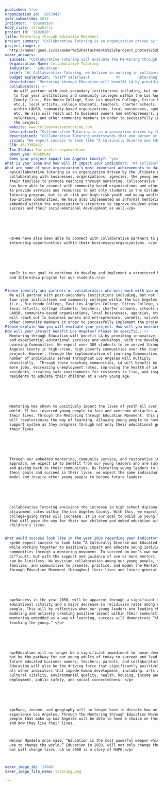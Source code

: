 ```yaml
---
published: true
organization_id: '2013042'
year_submitted: 2013
indicator: ' Education'
body_class: strawberry
project_id: '3102020'
title: Mentoring through Education Movement
project_summary: "Collaborative Tutoring is an organization driven by the ultimate goal of collaborating with businesses, organizations, agencies, the young people, and their families to promote teaching through mentoring. Collaborative Tutoring has been able to connect with community-based-organizations and other agencies to provide services and resources to not only students in the Collaborative Tutoring program, but to at-risk and high-risk youth and young adults in low-income communities. We have also implemented an informal mentoring model embedded within the organization’s structure to improve student educational success and their socio-emotional development as well.\r\n\r\nWe have also been able to connect with collaborative partners to provide internship opportunities within their businesses/organizations. \r\n\r\nIt is our goal to continue to develop and implement a structured Mentoring and Internship program for our students. \r\n"
project_image: >-
  http://maker.good.is/s3/maker%252Fattachments%252Fproject_photos%252Fimages%252F17048%252Fdisplay%252Ftutoring.png=c570x385
maker_answers:
  success: "Collaborative Tutoring will evaluate the Mentoring through Education Movement using several methods. We will create an evaluation plan, which states our objectives, desired results, our indicators and data to measure our results, and sources of data. In combination with the evaluation plan, we will conduct quarterly SWOT analysis (strengths, weaknesses, opportunities, and threats). This will allow our organization to evaluate the project to see if we met our objectives and deliverables and make adjustments as needed. \r\n\r\nA student’s educational progress will be tracked using mid and post progress reports. In addition to this, data will be collected using Collaborative Tutoring’s pre and post assessment and educational data collection tools, TABE tests, standardized test scores, ASCA National Standards Developmental Competencies and leadership competencies tracking tools.\r\n\r\nCollaborative Tutoring will evaluate the mid-progress and final delivery of the Mentoring through Education Movement project with stakeholders (i.e. Advisory Committee, educator/mentors, parents, community members, etc.) and student satisfaction; asking questions such as:\r\n•\tWere you satisfied with the result?\r\n•\tDid the delivery of the final result run smoothly?\r\n•\tWas the scope and objectives of the project representative of project delivery?\r\n•\tWas the plan for project resources adequate?\r\n•\tWhat could have been improved to make the project successful?\r\n\r\nIn addition to this, we will use KPI (Key Performance Indicators) to help us measure progress and success toward our project objectives. \r\n\r\nWe anticipate that:\r\n•\tStudents under this project will show a 40-60%% increase in the subjects of Math or English Language Arts- as measured by Collaborative Tutoring’s pre and post assessment tools\r\n•\tThere will be a 75% increase in the knowledge of college navigation including, but not limited to: FAFSA, college applications, college choices and majors, etc.- as measured by Collaborative Tutoring’s pre and post assessment tools\r\n•\t25% of high school seniors under project will graduate and earn their high school diploma- as measured by Collaborative Tutoring’s educational data collection\r\n•\tIncrease the passing of CAHSEE’s (California High School Exit Exams) by 20%- as measured by Collaborative Tutoring’s educational data collection\r\n•\t100% increase in knowledge of college preparation (FAFSA, college applications, college navigation, etc.)- using Collaborative Tutoring’s pre and post-assessment tools\r\n•\t60% increase in college going rates and/or the desire to attend college (community college, four year institution, trade school, etc.)- using Collaborative Tutoring’s pre and post-assessment tools\r\n•\t85% increase in confidence levels within their education- using Collaborative Tutoring’s pre and post-assessment tools\r\n•\t100% increase in knowledge and access to resources"
  Organization Name: Collaborative Tutoring
  Indicator: ' Education'
  brief: "At Collaborative Tutoring, we believe in working in collaboration with community partners to utilize resources to guide and support children and young individuals from all walks of life towards success; while fostering positive learning environments- through education, mentorship, community service, and volunteerism. \r\n\r\nThe Mentoring through Education Movement (MEM) project is based on an innovative student-centered approach combined with mentoring and experiential learning to revolutionize traditional ways of learning. The MEM project will allow youth and young adults (in the 7th through 12th grades) coming from high-crime, high-poverty communities within Los Angeles County, to receive high-quality tutoring services in combination with real life experiential learning through volunteerism, community service, and restorative justice.  \r\n\r\nVolunteerism will play a large role in the student’s education by promoting learning both inside and outside the classroom. Students will volunteer with non-profit organizations of their choice for a minimum of 21 hours over the course of the project. Types of volunteering opportunities will positively impact: the environment (i.e. conservation), community enhancement, education, the homeless, humanitarian efforts, etc. All volunteerism and community service activities will promote altruism for the greater good of humanity. Restorative justice will be carried out through the power of poetry, art, creative writing, and/or skits/plays created by the students, which will be showcased at Collaborative Tutoring’s Mentoring through Education Movement Celebration.\r\n\r\nCollaborative Tutoring focuses on the meaningful experiences young people encounter within their lives. Our “Educator/Mentors” will provide one-on-one and/or small group tutoring and mentorship, using the student’s Life Plan as a tool towards success. This movement will allow students to experience education with a whole new approach through relationship building. Our goal is transform our student’s way of learning through various avenues. Not only will students learn within the classroom setting, but they will continue their learning through experiences outside of the classroom. \r\n\r\nThe Mentoring through Education Movement is expected to develop teaching communities in which teaching not only happens in the classroom, but within the communities in Los Angeles as well. Teaching communities will allow students at a middle school and high school level to teach both adults and children by using what they have learned within their experiences. For example, a high school student could adopt a “reading buddy” to improve literacy among elementary school aged children. These teaching communities could be modeled and replicated in all environments and among all ages (young and old). \r\n\r\nA harsh reality in Los Angeles is that our young individuals either are, or are at high-risk of dropping out of high school, being on probation/incarcerated, entering gangs, becoming homeless, etc. Due to the lack of access to resources, it is through the Mentoring through Education Movement that will continue to educate and guide young individuals towards success within their lives. In addition to tutoring services, Collaborative Tutoring’s Mentoring through Education Movement will provide Life Skills workshops, to enhance young people’s socio-emotional development and leadership skills. Workshops include, but are not limited to: using Microsoft Office, basic computer skills (i.e. typing, software), Internet use, E-mail, FAFSA, CAHSEE Prep, College Prep, parenting, job readiness, budgeting, forgiveness, leadership, health, college applications, communication, technology, etc. \r\n\r\nSuccessful completion of the program will allow students the chance to become part of the MEM Internship program. MEM Alumni will be able to apply to become an intern with one of our collaborating partners. Within this internship program, young individuals will have access to a business mentor/s in the workforce. \r\n\r\nThrough Collaborative Tutoring’s Mentoring through Education Movement, we expect the project to impact education with:\r\n\r\n•\t100% of our students will show improvement in their academics\r\n•\tAn increase in High School Diploma attainment and Graduation rates\r\n•\tIncrease in the passing of CAHSEE’s (California High School Exit Exams)\r\n•\tIncrease in TABE (Test of Basic Adult Education) test scores\r\n•\tIncrease in knowledge of college preparation (FAFSA, college applications, college navigation, etc.)\r\n•\tIncrease in college going rates and/or the desire to attend college (community college, four year institution, trade school, etc.)\r\n•\tIncrease in confidence levels within their education and personal development\r\n•\tIncrease in knowledge and access to resources within their communities\r\n•\tIncrease in knowledge of career exploration and goals\r\n•\tIncrease in life skills and leadership development\r\n•\tIncrease in the knowledge and use of skills and tools (i.e. communication, Microsoft Office,"
  budget explanation: "Staff Salaries\t            Yr        Rate\tReg Hrs\tHour Rate\r\nProject Director \t    1\t        $25.00\t1000\t$25,000.00\r\n(@80% of the time)\r\n\r\nIndependent Contractors\t\t\t\t\r\nEducator/Mentors\t    50\t$15.00\t55\t        $41,250.00\r\nOffice Assistant\t    1\t        $15.00\t1120\t$16,800.00\r\n\r\nTOTAL PERSONNEL COSTS:\t\t$83,050.00\r\n\r\nRent\t\t\t\t\r\nOffice Space\t        7\t$1,000.00\t$7,000.00\t$7,000.00\r\nWorkshop Room\t7\t$150.00\t        $1.050.00\t$1,050.00\r\n\r\nTOTAL RENT:\t\t$8,050.00\r\n\r\nOperating Costs\t\t\t\t\r\nMarketing Materials(business cards, flyers, banners, posters, telephone and internet expenses)\t\t\t\r\nMarketing Materials\t        1\t$100.00\t$100.00\t$100.00\r\nConsultant on Mentoring\t25 hours\t  $45.00\t$1,125.00\t$1,125.00\r\nConsultant on Curriculum\t15 hours\t  $75.00\t$1,125.00\t$1,125.00\r\nWorkshop Presenters\t7 hours\t$45.00\t$315.00\t$315.00\r\n\t                        Days\tMiles\tTotal\t$ per mile\tTotal\r\nVehicle Pool Costs (Fuel, Insurance, Leasing/Rental, License/Permits)\t10\t        50            500          $0.55\t        $275.00\r\nTotal Operating Costs\t\t$2,940.00\r\n\r\nTOTAL OTHER OPERATING COSTS:\t\t$10,990.00\r\n\r\nIndirect Costs\t\t\t\r\nSupport Staff (Admin, Professional & Consulting)\t\t\t$4,000.00\r\nFunctional Expenses (Advertising, Computer/Network Expenses, Conferences, Dues/Subscriptions, Printing/Copying, Postage, Supplies, Uniforms, Travel, Utilities)\t\t\t$1,960.00\r\n\r\nTOTAL INDIRECT:\t\t$5,960.00\r\n\r\nGRAND TOTAL:\t$100,000.00\r\n"
  description: "Mentoring through Education will benefit LA by providing innovative, hands-on, and experiential educational services and workshops, with the development of Learning Communities. We expect over 300 students to be served throughout Los Angeles County in high-crime, high poverty communities over the course of the project. However, through the implementation of Learning Communities, the number of individuals served throughout Los Angeles will multiply drastically.  Through these teaching communities, LA will benefit by creating more jobs, decreasing unemployment rates, improving the health of LA residents, creating safe environments for residents to live, and inspiring residents to educate their children at a very young age. \r\n\r\nMentoring has shown to positively impact the lives of youth all over the world. It has inspired young people to face and overcome obstacles within their lives. Through the Mentoring through Education Movement, this project will revolutionize the way of learning, allowing young people to have a support system as they progress through not only their educational goals, but their lives.  \r\n\r\nThrough our embedded mentoring, community service, and restorative justice approach, we expect LA to benefit from our young leaders who are succeeding and giving back to their communities. By fostering young leaders to reach their goals and succeed in their lives, we expect the same individuals to model and inspire other young people to become future leaders. \r\n\r\nCollaborative Tutoring envisions the increase in high school diploma attainment rates within the Los Angeles County. With this, we expect that college-going rates will increase. It is our goal to build up young leaders that will pave the way for their own children and embed education within their children’s lives. \r\n"
  collaborators: >-
    We will partner with post-secondary institutions including, but not limited
    to four year institutions and community colleges within the Los Angeles
    County (i.e., Rio Hondo College, East Los Angeles College, Citrus College,
    etc.), local artists, college students, teachers, charter schools, schools
    within LAUSD, community-based organizations, local businesses, agencies,
    etc. We also will reach out to business owners and entrepreneurs, parents,
    volunteers, and other community members in order to successfully implement
    the project. 
  website: www.collaborativetutoring.com
  description1: "Collaborative Tutoring is an organization driven by the ultimate goal of collaborating with businesses, organizations, agencies, the young people, and their families to promote teaching through mentoring. Collaborative Tutoring has been able to connect with community-based-organizations and other agencies to provide services and resources to not only students in the Collaborative Tutoring program, but to at-risk and high-risk youth and young adults in low-income communities. We have also implemented an informal mentoring model embedded within the organization’s structure to improve student educational success and their socio-emotional development as well.\r\n\r\nWe have also been able to connect with collaborative partners to provide internship opportunities within their businesses/organizations. \r\n\r\nIt is our goal to continue to develop and implement a structured Mentoring and Internship program for our students. \r\n"
  description3: "Collaborative Tutoring understands that one person or one group cannot meet the needs of all of our young people in Los Angeles. We are strongly embedded in our mission of working in collaboration with other businesses, organizations, and agencies to create diverse and safe “communities, opportunities, resources, and environments” in Los Angeles. We recognize that there are not enough resources for the individuals we serve. Although there are tutoring companies and organizations that provide supplemental educational services and other services similar to our organization, we realize that there is a disconnect between these entities. Due to a lack of funding among these organizations providing similar services, this has created a greater problem of each entity working on their own. \r\n\r\nCollaborative Tutoring does not expect to be successful without the collaboration of community partners. It is through collaborative efforts that make our organization unique and allow us to carry out our vision to meet our mission. One of our goals is to remove the gap between providers, the educational system, resources, and other obstacles- through partnerships with our competitors, sharing ideas, and building relationships and mentorship within our communities. \r\n\r\nWe expect to create a movement of working together to better serve individuals that have somehow faded into the background and have not had their voices heard or have not been given the chance to experience success. Our organization expects to exist along with our partners to bring hope to Los Angeles, even in the face of adversity. \r\n"
  vision: "We expect success to look like “A Culturally Diverse and Educated LA,” while working together to positively impact and educate young individuals and communities through a mentoring movement. To succeed on one’s own may be difficult, but with the support and guidance of one or more mentors, success can be limitless. We envision collaboration among our young people, their families, and communities to promote, practice, and model the Mentoring through Education Movement throughout their lives and future generations. \r\n\r\nSuccess in the year 2050, will be apparent through a significant rise in educational vitality and a major decrease in recidivism rates among our young people. This will be reflective when our young leaders are leading through modeling and actively creating positive impact within their communities. With mentoring embedded as a way of learning, success will demonstrate “the young teaching the young.” \r\n\r\nEducation will no longer be a significant impediment to human development, but be the pathway for our young adults of today to succeed and lead; as future educated business owners, teachers, parents, and collaborators. Education will also be the driving force that significantly positively affects all other indicators that impede human development, including: arts and cultural vitality, environmental quality, health, housing, income and employment, public safety, and social connectedness. \r\n\r\nRace, income, and geography will no longer have to dictate how we live and experience Los Angeles. Through the Mentoring through Education Movement, the people that make up Los Angeles will be able to have a choice on their success and how they live their lives. \r\nNelson Mandela once said, “Education is the most powerful weapon which you can use to change the world.” Education in 2050, will not only change the world, but will change lives. LA in 2050 is a story of HOPE.\r\n"
  EIN: 46-2388422
  Tax Status: For profit organization
  about_you: ROSEMEAD
  Does your project impact Los Angeles County?: 'yes'
What is your idea and how will it impact your indicator?: "At Collaborative Tutoring, we believe in working in collaboration with community partners to utilize resources to guide and support children and young individuals from all walks of life towards success; while fostering positive learning environments- through education, mentorship, community service, and volunteerism. \n\n\nThe Mentoring through Education Movement (MEM) project is based on an innovative student-centered approach combined with mentoring and experiential learning to revolutionize traditional ways of learning. The MEM project will allow youth and young adults (in the 7th-12th grades) coming from high-crime, high-poverty communities within Los Angeles County, to receive high-quality tutoring services in combination with real life experiential learning through volunteerism, community service, and restorative justice.  Volunteerism will play a large role in the student’s education by promoting learning both inside and outside the classroom. Students will volunteer with non-profit organizations for a minimum of 21 hours over the course of the project. Types of volunteering opportunities will positively impact: the environment (i.e. conservation), community enhancement, education, the homeless, humanitarian efforts, etc. All volunteerism and community service activities will promote altruism for the greater good of humanity. Restorative justice will be carried out through the power of poetry, art, creative writing, and/or skits/plays created by the students, which will be showcased at Collaborative Tutoring’s Mentoring through Education Movement Celebration.Collaborative Tutoring focuses on the meaningful experiences young people encounter within their lives. Our “Educator/Mentors” will provide one-on-one and/or small group tutoring and mentorship, using the student’s Life Plan as a tool towards success. This movement will allow students to experience education with a whole new approach through relationship building. Our goal is transform our student’s way of learning through various avenues. Not only will students learn within the classroom setting, but they will continue their learning through experiences outside of the classroom. \n\n\nThe MEM project is expected to develop teaching communities in which teaching not only happens in the classroom, but within the communities in LA as well. Teaching communities will allow students at a middle school and high school level to teach both adults and children by using what they have learned within their experiences. For example, a high school student could adopt a “reading buddy” to improve literacy among elementary school-aged children. These teaching communities could be modeled and replicated in all environments and among all ages- young and old. A harsh reality in LA is that our young people either are, or are at high-risk of dropping out of high school, being on probation/incarcerated, entering gangs, becoming homeless, etc. Due to the lack of access to resources, it is through the Mentoring through Education Movement that will continue to educate and guide young individuals towards success within their lives. In addition to tutoring services, Collaborative Tutoring’s MEM will provide Life Skills workshops, to enhance young people’s socio-emotional development and leadership skills. Workshops include, but are not limited to: using Microsoft Office, basic computer skills (i.e. typing), Internet use, E-mail, FAFSA, CAHSEE & college prep, parenting, job readiness, budgeting, health, technology, etc. Successful completion of the program will allow students the chance to become part of the MEM Internship program. MEM Alumni will be able to apply to become an intern with one of our collaborating partners. Within this internship program, young individuals will have access to a business mentor/s in the workforce. \n\n\nThrough Collaborative Tutoring’s Mentoring through Education Movement, we expect the project to impact education with an increase in:\n\n\n*\tLife skills, leadership and personal development\n\n\n*\tConfidence levels within their education\n\n\n*\tHigh School Diploma attainment and graduation rates\n\n\n*\tPassing of CAHSEE’s and/or TABE (Test of Basic Adult Education) test scores\n\n\n*\tCollege going rates and/or the desire to attend college (community college, 4 year institution, trade school, etc.)\n\n\n*\tKnowledge of college preparation (FAFSA, college apps, college navigation)\n\n\n*\tKnowledge of career exploration and goals\n\n\n*\tKnowledge and use of skills/tools (communication, Microsoft Office, typing, e-mail, etc.)\n\n\n*\tKnowledge and access to resources within their communities\n\n\nCollaborative Tutoring’s ultimate goal is to advocate for our young people and close the gap that disconnects community resources, educational systems, and issues negatively affecting their lives.\n\n\nThe Mentoring through Education Movement program will be a tool for students to use in collaboration with partners within the community, to improve education, while enriching their lives and the communities in "
What are some of your organization’s most important achievements to date?: >+
  <p>Collaborative Tutoring is an organization driven by the ultimate goal of
  collaborating with businesses, organizations, agencies, the young people, and
  their families to promote teaching through mentoring. Collaborative Tutoring
  has been able to connect with community-based-organizations and other agencies
  to provide services and resources to not only students in the Collaborative
  Tutoring program, but to at-risk and high-risk youth and young adults in
  low-income communities. We have also implemented an informal mentoring model
  embedded within the organization’s structure to improve student educational
  success and their socio-emotional development as well.</p>






  <p>We have also been able to connect with collaborative partners to provide
  internship opportunities within their businesses/organizations. </p>






  <p>It is our goal to continue to develop and implement a structured Mentoring
  and Internship program for our students.</p> 


Please identify any partners or collaborators who will work with you on this project.: >-
  We will partner with post-secondary institutions including, but not limited to
  four year institutions and community colleges within the Los Angeles County
  (i.e., Rio Hondo College, East Los Angeles College, Citrus College, etc.),
  local artists, college students, teachers, charter schools, schools within
  LAUSD, community-based organizations, local businesses, agencies, etc. We also
  will reach out to business owners and entrepreneurs, parents, volunteers, and
  other community members in order to successfully implement the project. 
Please explain how you will evaluate your project. How will you measure success?: "<p>Collaborative Tutoring will evaluate the Mentoring through Education Movement using several methods. We will create an evaluation plan, which states our objectives, desired results, our indicators and data to measure our results, and sources of data. In combination with the evaluation plan, we will conduct quarterly SWOT analysis (strengths, weaknesses, opportunities, and threats). This will allow our organization to evaluate the project to see if we met our objectives and deliverables and make adjustments as needed. </p>\n\n\n<p>A student’s educational progress will be tracked using mid and post progress reports. In addition to this, data will be collected using Collaborative Tutoring’s pre and post assessment and educational data collection tools, TABE tests, standardized test scores, ASCA National Standards Developmental Competencies and leadership competencies tracking tools.</p>\n\n\n<p>Collaborative Tutoring will evaluate the mid-progress and final delivery of the Mentoring through Education Movement project with stakeholders (i.e. Advisory Committee, educator/mentors, parents, community members, etc.) and student satisfaction; asking questions such as:</p>\n\n\n<p>*\tWere you satisfied with the result?</p>\n\n\n<p>*\tDid the delivery of the final result run smoothly?</p>\n\n\n<p>*\tWas the scope and objectives of the project representative of project delivery?</p>\n\n\n<p>*\tWas the plan for project resources adequate?</p>\n\n\n<p>*\tWhat could have been improved to make the project successful?</p>\n\n\n<p>In addition to this, we will use KPI (Key Performance Indicators) to help us measure progress and success toward our project objectives.</p> \n\n\n<p>We anticipate that:</p>\n\n\n<p>*\tStudents under this project will show a 40-60%% increase in the subjects of Math or English Language Arts- as measured by Collaborative Tutoring’s pre and post assessment tools</p>\n\n\n<p>*\tThere will be a 75% increase in the knowledge of college navigation including, but not limited to: FAFSA, college applications, college choices and majors, etc.- as measured by Collaborative Tutoring’s pre and post assessment tools</p>\n\n\n<p>*\t25% of high school seniors under project will graduate and earn their high school diploma- as measured by Collaborative Tutoring’s educational data collection</p>\n\n\n<p>*\tIncrease the passing of CAHSEE’s (California High School Exit Exams) by 20%- as measured by Collaborative Tutoring’s educational data collection</p><p>*\t100% increase in knowledge of college preparation (FAFSA, college applications, college navigation, etc.)- using Collaborative Tutoring’s pre and post-assessment tools</p>\n\n\n<p>*\t60% increase in college going rates and/or the desire to attend college (community college, four year institution, trade school, etc.)- using Collaborative Tutoring’s pre and post-assessment tools</p>\n\n\n<p>*\t85% increase in confidence levels within their education- using Collaborative Tutoring’s pre and post-assessment tools</p>\n\n\n<p>*\t100% increase in knowledge and access to resources</p>"
How will your project benefit Los Angeles? Please be specific.: >+
  Mentoring through Education will benefit LA by providing innovative, hands-on,
  and experiential educational services and workshops, with the development of
  Learning Communities. We expect over 300 students to be served throughout Los
  Angeles County in high-crime, high poverty communities over the course of the
  project. However, through the implementation of Learning Communities, the
  number of individuals served throughout Los Angeles will multiply
  drastically.  Through these teaching communities, LA will benefit by creating
  more jobs, decreasing unemployment rates, improving the health of LA
  residents, creating safe environments for residents to live, and inspiring
  residents to educate their children at a very young age. 






  Mentoring has shown to positively impact the lives of youth all over the
  world. It has inspired young people to face and overcome obstacles within
  their lives. Through the Mentoring through Education Movement, this project
  will revolutionize the way of learning, allowing young people to have a
  support system as they progress through not only their educational goals, but
  their lives.  






  Through our embedded mentoring, community service, and restorative justice
  approach, we expect LA to benefit from our young leaders who are succeeding
  and giving back to their communities. By fostering young leaders to reach
  their goals and succeed in their lives, we expect the same individuals to
  model and inspire other young people to become future leaders. 






  Collaborative Tutoring envisions the increase in high school diploma
  attainment rates within the Los Angeles County. With this, we expect that
  college-going rates will increase. It is our goal to build up young leaders
  that will pave the way for their own children and embed education within their
  children’s lives. 


What would success look like in the year 2050 regarding your indicator?: >+
  <p>We expect success to look like “A Culturally Diverse and Educated LA,”
  while working together to positively impact and educate young individuals and
  communities through a mentoring movement. To succeed on one’s own may be
  difficult, but with the support and guidance of one or more mentors, success
  can be limitless. We envision collaboration among our young people, their
  families, and communities to promote, practice, and model the Mentoring
  through Education Movement throughout their lives and future generations. </p>






  <p>Success in the year 2050, will be apparent through a significant rise in
  educational vitality and a major decrease in recidivism rates among our young
  people. This will be reflective when our young leaders are leading through
  modeling and actively creating positive impact within their communities. With
  mentoring embedded as a way of learning, success will demonstrate “the young
  teaching the young.” </p>






  <p>Education will no longer be a significant impediment to human development,
  but be the pathway for our young adults of today to succeed and lead; as
  future educated business owners, teachers, parents, and collaborators.
  Education will also be the driving force that significantly positively affects
  all other indicators that impede human development, including: arts and
  cultural vitality, environmental quality, health, housing, income and
  employment, public safety, and social connectedness. </p>






  <p>Race, income, and geography will no longer have to dictate how we live and
  experience Los Angeles. Through the Mentoring through Education Movement, the
  people that make up Los Angeles will be able to have a choice on their success
  and how they live their lives. 



  Nelson Mandela once said, “Education is the most powerful weapon which you can
  use to change the world.” Education in 2050, will not only change the world,
  but will change lives. LA in 2050 is a story of HOPE.</p>



maker_image_id: '17048'
maker_image_file_name: tutoring.png

---
```

